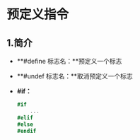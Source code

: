 # 预定义指令

## 1.简介

- **#define 标志名：**预定义一个标志

- **#undef 标志名：**取消预定义一个标志

- **#if：**

  ```c#
  #if 
      ...
  #elif
  #else
  #endif
  ```

  